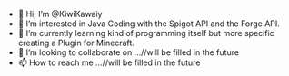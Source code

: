 - 👋 Hi, I’m @KiwiKawaiy
- 👀 I’m interested in Java Coding with the Spigot API and the Forge API.
- 🌱 I’m currently learning kind of programming itself but more specific creating a Plugin for Minecraft.
- 💞️ I’m looking to collaborate on ...//will be filled in the future
- 📫 How to reach me ...//will be filled in the future

<!---
KiwiKawaiy/KiwiKawaiy is a ✨ special ✨ repository because its `README.md` (this file) appears on your GitHub profile.
You can click the Preview link to take a look at your changes.
--->

